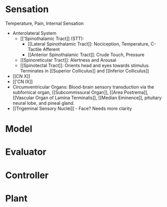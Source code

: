 # Sensation
Temperature, Pain, Internal Sensation
- Anterolateral System
	- [['Spinothalamic Tract]] (STT): 
		- [[Lateral Spinothalamic Tract]]: Nociception, Temperature, C-Tactile Afferent
		- [[Anterior Spinothalamic Tract]]: Crude Touch, Pressure
	- [[Spinoreticular Tract]]: Alertness and Arousal
	- [[Spinotectal Tract]]: Orients head and eyes towards stimulus. Terminates in [[Superior Colliculus]] and [[Inferior Colliculus]]
- [[CN X]]
- [['CN IX]]
- Circumventricular Organs: Blood-brain sensory transduction via the subfornical organ, [[Subcommissural Organ]], [[Area Postrema]], [[Vascular Organ of Lamina Terminalis]], [[Median Eminence]], pituitary neural lobe, and pineal gland.
- [[Trigeminal Sensory Nuclei]] - Face? Needs more clarity
# Model
# Evaluator
# Controller
# Plant